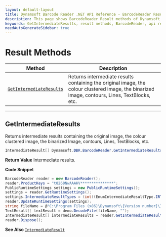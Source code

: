 ```yaml
---
layout: default-layout
title: Dynamsoft Barcode Reader .NET API Reference - BarcodeReader Result Methods
description: This page shows BarcodeReader Result methods of Dynamsoft Barcode Reader for .NET SDK.
keywords: GetIntermediateResults, result methods, BarcodeReader, api reference, .Net
needAutoGenerateSidebar: true
---
```



# Result Methods

  | Method               | Description |
  |----------------------|-------------|
  | [`GetIntermediateResults`](#getintermediateresults) | Returns intermediate results containing the original image, the colour clustered image, the binarized Image, contours, Lines, TextBlocks, etc.  |

  ---


 


## GetIntermediateResults
Returns intermediate results containing the original image, the colour clustered image, the binarized Image, contours, Lines, TextBlocks, etc.

```csharp
IntermediateResult[] Dynamsoft.DBR.BarcodeReader.GetIntermediateResults() 
```   

**Return Value**
Intermediate results. 

**Code Snippet**
```csharp
BarcodeReader reader = new BarcodeReader();
reader.ProductKeys = "t0260NwAAAHV***************";
PublicRuntimeSettings settings = new PublicRuntimeSettings();
settings = reader.GetRuntimeSettings();
settings.IntermediateResultTypes = (int)(EnumIntermediateResultType.IRT_ORIGINAL_IMAGE | EnumIntermediateResultType.IRT_COLOUR_CLUSTERED_IMAGE | EnumIntermediateResultType.IRT_COLOUR_CONVERTED_GRAYSCALE_IMAGE);
reader.UpdateRuntimeSettings(settings);
string fileName = @"C:\Program Files (x86)\Dynamsoft\{Version number}\Images\AllSupportedBarcodeTypes.tif";
TextResult[] textResult = demo.DecodeFile(fileName, "");
IntermediateResult[] intermediateResults = reader.GetIntermediateResults();
reader.Dispose();
```

**See Also**
[`IntermediateResult`](../class/IntermediateResult.md)